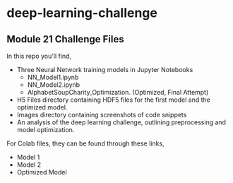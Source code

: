 # deep-learning-challenge
## Module 21 Challenge Files

In this repo you'll find,
- Three Neural Network training models in Jupyter Notebooks
    - NN_Model1.ipynb
    - NN_Model2.ipynb
    - AlphabetSoupCharity_Optimization. (Optimized, Final Attempt)
- H5 Files directory containing HDF5 files for the first model and the optimized model.
- Images directory containing screenshots of code snippets
- An analysis of the deep learning challenge, outlining preprocessing and model optimization.

For Colab files, they can be found through these links,
- Model 1
- Model 2
- Optimized Model